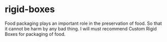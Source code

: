 # rigid-boxes
Food packaging plays an important role in the preservation of food. So that it cannot be harm by any bad thing. I will must recommend Custom Rigid Boxes for packaging of food.
